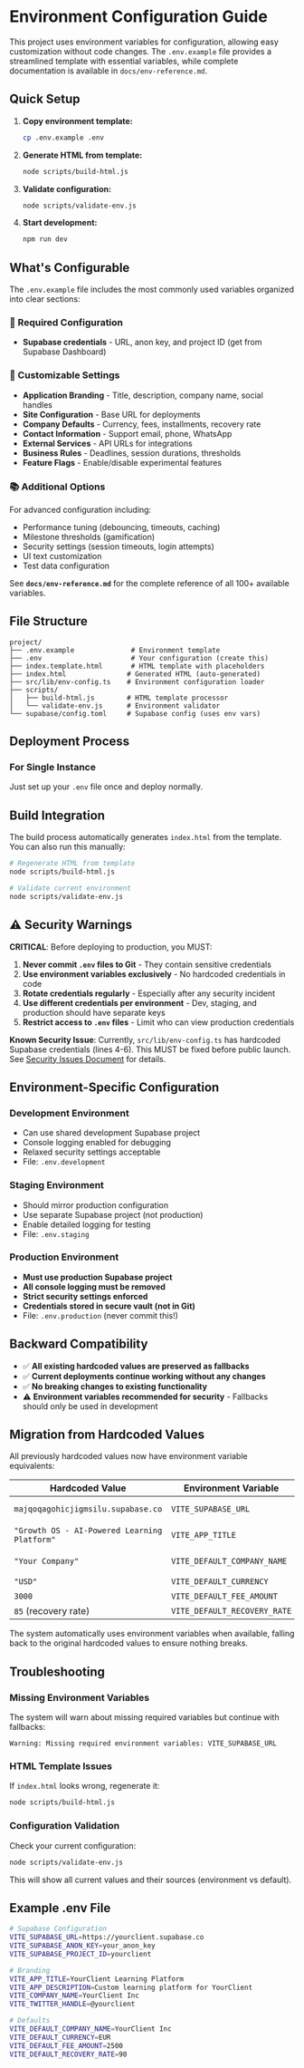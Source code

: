 # Environment Configuration Guide

This project uses environment variables for configuration, allowing easy customization without code changes. The `.env.example` file provides a streamlined template with essential variables, while complete documentation is available in `docs/env-reference.md`.

## Quick Setup

1. **Copy environment template:**
   ```bash
   cp .env.example .env
   ```

2. **Generate HTML from template:**
   ```bash
   node scripts/build-html.js
   ```

3. **Validate configuration:**
   ```bash
   node scripts/validate-env.js
   ```

4. **Start development:**
   ```bash
   npm run dev
   ```

## What's Configurable

The `.env.example` file includes the most commonly used variables organized into clear sections:

### 🔑 Required Configuration
- **Supabase credentials** - URL, anon key, and project ID (get from Supabase Dashboard)

### 🎨 Customizable Settings
- **Application Branding** - Title, description, company name, social handles
- **Site Configuration** - Base URL for deployments
- **Company Defaults** - Currency, fees, installments, recovery rate
- **Contact Information** - Support email, phone, WhatsApp
- **External Services** - API URLs for integrations
- **Business Rules** - Deadlines, session durations, thresholds
- **Feature Flags** - Enable/disable experimental features

### 📚 Additional Options
For advanced configuration including:
- Performance tuning (debouncing, timeouts, caching)
- Milestone thresholds (gamification)
- Security settings (session timeouts, login attempts)
- UI text customization
- Test data configuration

See **`docs/env-reference.md`** for the complete reference of all 100+ available variables.

## File Structure

```
project/
├── .env.example              # Environment template
├── .env                      # Your configuration (create this)
├── index.template.html       # HTML template with placeholders
├── index.html               # Generated HTML (auto-generated)
├── src/lib/env-config.ts    # Environment configuration loader
├── scripts/
│   ├── build-html.js        # HTML template processor
│   └── validate-env.js      # Environment validator
└── supabase/config.toml     # Supabase config (uses env vars)
```

## Deployment Process

### For Single Instance

Just set up your `.env` file once and deploy normally.

## Build Integration

The build process automatically generates `index.html` from the template. You can also run this manually:

```bash
# Regenerate HTML from template
node scripts/build-html.js

# Validate current environment
node scripts/validate-env.js
```

## ⚠️ Security Warnings

**CRITICAL**: Before deploying to production, you MUST:

1. **Never commit `.env` files to Git** - They contain sensitive credentials
2. **Use environment variables exclusively** - No hardcoded credentials in code
3. **Rotate credentials regularly** - Especially after any security incident
4. **Use different credentials per environment** - Dev, staging, and production should have separate keys
5. **Restrict access to `.env` files** - Limit who can view production credentials

**Known Security Issue**: Currently, `src/lib/env-config.ts` has hardcoded Supabase credentials (lines 4-6). This MUST be fixed before public launch. See [Security Issues Document](./docs/SECURITY_ISSUES.md) for details.

## Environment-Specific Configuration

### Development Environment
- Can use shared development Supabase project
- Console logging enabled for debugging
- Relaxed security settings acceptable
- File: `.env.development`

### Staging Environment  
- Should mirror production configuration
- Use separate Supabase project (not production)
- Enable detailed logging for testing
- File: `.env.staging`

### Production Environment
- **Must use production Supabase project**
- **All console logging must be removed**
- **Strict security settings enforced**
- **Credentials stored in secure vault (not in Git)**
- File: `.env.production` (never commit this!)

## Backward Compatibility

- ✅ **All existing hardcoded values are preserved as fallbacks**
- ✅ **Current deployments continue working without any changes**
- ✅ **No breaking changes to existing functionality**
- ⚠️ **Environment variables recommended for security** - Fallbacks should only be used in development

## Migration from Hardcoded Values

All previously hardcoded values now have environment variable equivalents:

| Hardcoded Value | Environment Variable | Fallback |
|----------------|---------------------|----------|
| `majqoqagohicjigmsilu.supabase.co` | `VITE_SUPABASE_URL` | Original URL |
| `"Growth OS - AI-Powered Learning Platform"` | `VITE_APP_TITLE` | Original title |
| `"Your Company"` | `VITE_DEFAULT_COMPANY_NAME` | "Your Company" |
| `"USD"` | `VITE_DEFAULT_CURRENCY` | "USD" |
| `3000` | `VITE_DEFAULT_FEE_AMOUNT` | 3000 |
| `85` (recovery rate) | `VITE_DEFAULT_RECOVERY_RATE` | 85 |

The system automatically uses environment variables when available, falling back to the original hardcoded values to ensure nothing breaks.

## Troubleshooting

### Missing Environment Variables
The system will warn about missing required variables but continue with fallbacks:
```
Warning: Missing required environment variables: VITE_SUPABASE_URL
```

### HTML Template Issues
If `index.html` looks wrong, regenerate it:
```bash
node scripts/build-html.js
```

### Configuration Validation
Check your current configuration:
```bash
node scripts/validate-env.js
```

This will show all current values and their sources (environment vs default).

## Example .env File

```bash
# Supabase Configuration
VITE_SUPABASE_URL=https://yourclient.supabase.co
VITE_SUPABASE_ANON_KEY=your_anon_key
VITE_SUPABASE_PROJECT_ID=yourclient

# Branding
VITE_APP_TITLE=YourClient Learning Platform
VITE_APP_DESCRIPTION=Custom learning platform for YourClient
VITE_COMPANY_NAME=YourClient Inc
VITE_TWITTER_HANDLE=@yourclient

# Defaults
VITE_DEFAULT_COMPANY_NAME=YourClient Inc
VITE_DEFAULT_CURRENCY=EUR
VITE_DEFAULT_FEE_AMOUNT=2500
VITE_DEFAULT_RECOVERY_RATE=90
```
